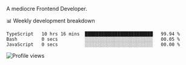 A mediocre Frontend Developer.

📊 Weekly development breakdown
<!--START_SECTION:waka-->

```text
TypeScript   10 hrs 16 mins  █████████████████████████   99.94 %
Bash         0 secs          ░░░░░░░░░░░░░░░░░░░░░░░░░   00.05 %
JavaScript   0 secs          ░░░░░░░░░░░░░░░░░░░░░░░░░   00.00 %
```

<!--END_SECTION:waka-->

<img src="https://gpvc.arturio.dev/iqbalfasri" alt="Profile views"/>
